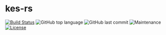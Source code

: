 # kes-rs

[![Build Status](https://img.shields.io/github/workflow/status/riey/kes-rs/ci?label=build&style=flat-square)](https://github.com/Riey/kes-rs/actions)
![GitHub top language](https://img.shields.io/github/languages/top/riey/kes-rs?color=light-green&style=flat-square)
![GitHub last commit](https://img.shields.io/github/last-commit/riey/kes-rs?style=flat-square)
![Maintenance](https://img.shields.io/maintenance/yes/2020?style=flat-square)
[![License](https://img.shields.io/badge/License-MIT-orange.svg?style=flat-square)](https://github.com/Riey/kes-rs/blob/master/LICENSE)

